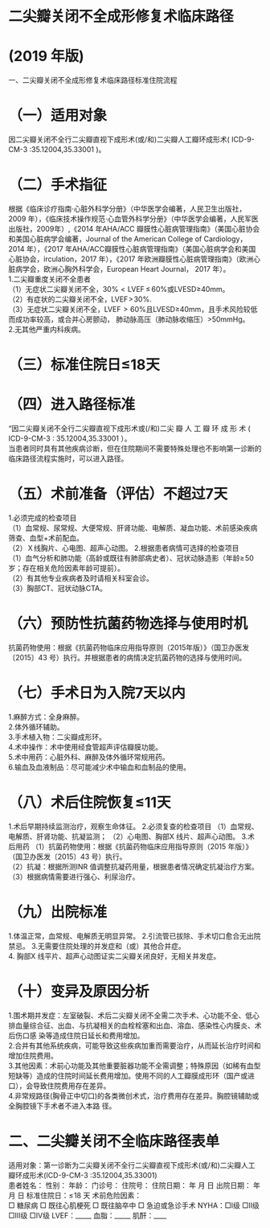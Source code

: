 # 二尖瓣关闭不全成形修复术临床路径  
# (2019 年版)  
一、二尖瓣关闭不全成形修复术临床路径标准住院流程  
# （一）适用对象  
因二尖瓣关闭不全行二尖瓣直视下成形术(或/和)二尖瓣人工瓣环成形术( ICD-9-CM-3 :35.12004,35.33001 )。  
# （二）手术指征  
根据《临床诊疗指南·心脏外科学分册》（中华医学会编著，人民卫生出版社，2009 年），《临床技术操作规范·心血管外科学分册》（中华医学会编著，人民军医出版社，2009年）,《2014 年AHA/ACC 瓣膜性心脏病管理指南》（美国心脏协会和美国心脏病学会编著，Journal of the American College of Cardiology，2014 年），《2017 年AHA/ACC瓣膜性心脏病管理指南》（美国心脏病学会和美国心脏协会，irculation，2017 年），《2017 年欧洲瓣膜性心脏病管理指南》（欧洲心脏病学会，欧洲心胸外科学会，European Heart Journal， 2017 年）。  
1.二尖瓣重度关闭不全患者  
（1）无症状二尖瓣关闭不全，$30\%<\mathsf{L V E F\,}{\leq}\,60\%$或LVESD≥40mm。  
（2）有症状的二尖瓣关闭不全，$\mathsf{L V E F\!>\!30\%}.$  
（3）无症状二尖瓣关闭不全，$\mathsf{L V E F}>60\%$且LVESD≥40mm，且手术风险较低而成功率较高，或合并心房颤动， 肺动脉高压（肺动脉收缩压）$>$50mmHg。  
2.无其他严重内科疾病。  
# （三）标准住院日≤18天  
# （四）进入路径标准  
“因二尖瓣关闭不全行二尖瓣直视下成形术或(/和)二尖 瓣 人 工 瓣 环 成 形 术 (  ICD-9-CM-3  :  35.12004,35.33001 ）。  
当患者同时具有其他疾病诊断，但在住院期间不需要特殊处理也不影响第一诊断的临床路径流程实施时，可以进入路径。  
# （五）术前准备（评估）不超过7天  
1.必须完成的检查项目  
（1）血常规、尿常规、大便常规、肝肾功能、电解质、凝血功能、术前感染疾病筛查、血型$+$术前配血。  
（2）Ｘ线胸片、心电图、超声心动图。 2.根据患者病情可选择的检查项目  
（1）血气分析和肺功能（高龄或既往有肺部病史者）、冠状动脉造影（年龄$\ge\!50$ 岁；存在相关危险因素年龄可提前）。  
（2）有其他专业疾病者及时请相关科室会诊。  
（3）胸部CT、冠状动脉CTA。  
# （六）预防性抗菌药物选择与使用时机  
抗菌药物使用：根据《抗菌药物临床应用指导原则（2015年版）》（国卫办医发〔2015〕43 号）执行。并根据患者的病情决定抗菌药物的选择与使用时间。  
# （七）手术日为入院7天以内  
1.麻醉方式：全身麻醉。  
2.体外循环辅助。  
3.手术植入物：二尖瓣成形环。  
4.术中操作：术中使用经食管超声评估瓣膜功能。  
5.术中用药：心脏外科、麻醉及体外循环常规用药。  
6.输血及血液制品：尽可能减少术中输血和血制品的使用。  
# （八）术后住院恢复≤11天  
1.术后早期持续监测治疗，观察生命体征。 2.必须复查的检查项目 （1）血常规、电解质、肝肾功能、抗凝监测； （2）心电图、胸部X 线片、超声心动图。 3.术后用药 （1）抗菌药物使用：根据《抗菌药物临床应用指导原则（2015 年版）》（国卫办医发〔2015〕43 号）执行。  
（2）抗凝：根据所测INR 值调整抗凝药用量，根据患者情况确定抗凝治疗方案。  
（3）根据病情需要进行强心、利尿治疗。  
# （九）出院标准  
1.体温正常，血常规、电解质无明显异常。 2.引流管已拔除、手术切口愈合无出院禁忌。 3.无需要住院处理的并发症和（或）其他合并症。  
4. 胸部X 线平片、超声心动图证实二尖瓣关闭良好，无相关并发症。  
# （十）变异及原因分析  
1.围术期并发症：左室破裂、术后二尖瓣关闭不全需二次手术、心功能不全、低心排血量综合征、出血、与抗凝相关的血栓栓塞和出血、溶血、感染性心内膜炎、术后伤口感 染等造成住院日延长和费用增加。  
2.合并有其他系统疾病，可能导致这些疾病加重而需要治疗，从而延长治疗时间和增加住院费用。  
3.其他因素：术前心功能及其他重要脏器功能不全需调整；特殊原因（如稀有血型短缺等）造成的住院时间延长费用增加。使用不同的人工瓣膜成形环（国产或进口），会导致住院费用存在差异。  
4.非常规路径(胸骨正中切口)的各类微创术式，治疗费用存在差异。胸腔镜辅助或全胸腔镜下手术者不进入本路 径。  
# 二、二尖瓣关闭不全临床路径表单  
适用对象：第一诊断为二尖瓣关闭不全行二尖瓣直视下成形术(或/和)二尖瓣人工瓣环成形术(ICD-9-CM-3 :35.12004,35.33001)  
患者姓名：       性别：   年龄：    门诊号：       住院号：           住院日期：    年    月    日 出院日期：    年    月    日  标准住院日：$\leqslant\!18$ 天  术前危险因素：  
□ 糖尿病   □ 既往心肌梗死   □ 既往脑卒中   □ 急迫或急诊手术    NYHA：□Ⅰ级  □Ⅱ级  □Ⅲ级  □Ⅳ级    LVEF：_____   血脂：_____  肌酐：____  
